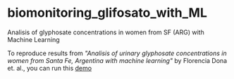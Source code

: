 # biomonitoring_glifosato_with_ML
Analisis of glyphosate concentrations in women from SF (ARG) with Machine Learning

To reproduce results from *"Analisis of urinary glyphosate concentrations in women from Santa Fe, Argentina with machine learning"* by Florencia Dona et. al., you can run this [demo](https://colab.research.google.com/github/sinc-lab/biomonitoring_glifosato_with_ML/blob/main/Biomonitoreo_glifosato_sanas_no_supervisado_datoscompletosnormalizados.ipynb)
